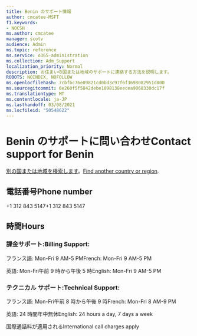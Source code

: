 ```yaml
---
title: Benin のサポート情報
author: cmcatee-MSFT
f1.keywords:
- NOCSH
ms.author: cmcatee
manager: scotv
audience: Admin
ms.topic: reference
ms.service: o365-administration
ms.collection: Adm_Support
localization_priority: Normal
description: お住まいの国または地域のサポートに連絡する方法を説明します。
ROBOTS: NOINDEX, NOFOLLOW
ms.openlocfilehash: 7cbfbc76e09821cd0bd3c97f6f3698082951d800
ms.sourcegitcommit: 6e260f5f5842debe1098138eecea9068330dc17f
ms.translationtype: MT
ms.contentlocale: ja-JP
ms.lasthandoff: 03/08/2021
ms.locfileid: "50548622"
---
```

# <a name="contact-support-for-benin"></a><span data-ttu-id="56d6d-103">Benin のサポートに問い合わせ</span><span class="sxs-lookup"><span data-stu-id="56d6d-103">Contact support for Benin</span></span>

<span data-ttu-id="56d6d-104">[別の国または地域を検索します](../contact-support-for-business-products.md)。</span><span class="sxs-lookup"><span data-stu-id="56d6d-104">[Find another country or region](../contact-support-for-business-products.md).</span></span>

## <a name="phone-number"></a><span data-ttu-id="56d6d-105">電話番号</span><span class="sxs-lookup"><span data-stu-id="56d6d-105">Phone number</span></span>
<span data-ttu-id="56d6d-106">+1 312 843 5147</span><span class="sxs-lookup"><span data-stu-id="56d6d-106">+1 312 843 5147</span></span>

## <a name="hours"></a><span data-ttu-id="56d6d-107">時間</span><span class="sxs-lookup"><span data-stu-id="56d6d-107">Hours</span></span>
### <a name="billing-support"></a><span data-ttu-id="56d6d-108">課金サポート:</span><span class="sxs-lookup"><span data-stu-id="56d6d-108">Billing Support:</span></span>

<span data-ttu-id="56d6d-109">フランス語: Mon-Fri 9 AM-5 PM</span><span class="sxs-lookup"><span data-stu-id="56d6d-109">French: Mon-Fri 9 AM-5 PM</span></span>

<span data-ttu-id="56d6d-110">英語: Mon-Fri午前 9 時から午後 5 時</span><span class="sxs-lookup"><span data-stu-id="56d6d-110">English: Mon-Fri 9 AM-5 PM</span></span>

### <a name="technical-support"></a><span data-ttu-id="56d6d-111">テクニカル サポート:</span><span class="sxs-lookup"><span data-stu-id="56d6d-111">Technical Support:</span></span>

<span data-ttu-id="56d6d-112">フランス語: Mon-Fri午前 8 時から午後 9 時</span><span class="sxs-lookup"><span data-stu-id="56d6d-112">French: Mon-Fri 8 AM-9 PM</span></span>

<span data-ttu-id="56d6d-113">英語: 24 時間年中無休</span><span class="sxs-lookup"><span data-stu-id="56d6d-113">English: 24 hours a day, 7 days a week</span></span>

<span data-ttu-id="56d6d-114">国際通話料が適用される</span><span class="sxs-lookup"><span data-stu-id="56d6d-114">International call charges apply</span></span>
